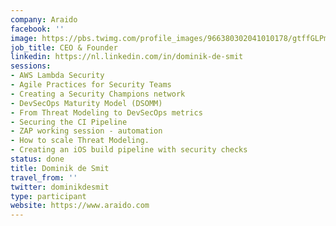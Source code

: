 ```yaml
---
company: Araido
facebook: ''
image: https://pbs.twimg.com/profile_images/966380302041010178/gtffGLPm_400x400.jpg
job_title: CEO & Founder
linkedin: https://nl.linkedin.com/in/dominik-de-smit
sessions:
- AWS Lambda Security
- Agile Practices for Security Teams
- Creating a Security Champions network
- DevSecOps Maturity Model (DSOMM)
- From Threat Modeling to DevSecOps metrics
- Securing the CI Pipeline
- ZAP working session - automation
- How to scale Threat Modeling.
- Creating an iOS build pipeline with security checks
status: done
title: Dominik de Smit
travel_from: ''
twitter: dominikdesmit
type: participant
website: https://www.araido.com
---
```

